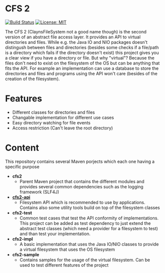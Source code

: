 # CFS 2
[![Build Status](https://travis-ci.org/Clayn/cfs2.svg?branch=development)](https://travis-ci.org/Clayn/cfs2) [![License: MIT](https://img.shields.io/badge/License-MIT-yellow.svg)](https://opensource.org/licenses/MIT)

The CFS 2 (ClaynsFileSystem not a good name though) is the second version of  an abstract file access layer. 
It provides an API to virtual directories and files. While e.g. the Java IO and NIO packages doesn't distingush between files and directories (besides some checks if a file/path is a directory which fails if the directory doesn't exist) this project gives you a clear view if you have a directory or file. But why "virtual"? Because the files don't need to exist on the filesystem of the OS but can be anything that fits the API. For example an implementation can use a database to store the directories and files and programs using the API won't care (besides of the creation of the filesystem).

# Features
 - Different classes for directories and files
 - Changable implementation for different use cases
 - Easy directory watching for file events
 - Access restriction (Can't leave the root directory)

# Content
This repository contains several Maven porjects which each one having a specific purpose

- **cfs2** 
	- Parent Maven project that contains the different modules and provides several common dependencies such as the logging framework (SLF4J)
- **[cfs2-api](https://github.com/Clayn/cfs2/tree/master/ClaynFileSystem2/ClaynFileSystem2-API)**
	- Filesystem API which is recommended to use by applications. Contains also some utility tools build on top of the filesystem classes
- **cfs2-test**
	- Common test cases that test the API conformity of implementations. This project can be added as test dependency to just extend the abstract test classes (which need a provider for a filesystem to test) and than test your implementation. 
- **cfs2-impl** 
	- A basic implementation that uses the Java IO/NIO classes to provide a virtual filesystem that uses the OS filesystem
- **cfs2-sample**
	- Contains samples for the usage of the virtual filesystem. Can be used to test different features of the project
<!--stackedit_data:
eyJoaXN0b3J5IjpbLTE1MTc1MzUyNTBdfQ==
-->